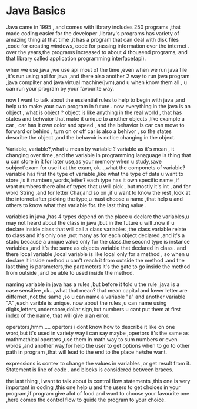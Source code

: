 # Java Basics
Java came in 1995 , and comes with library includes 250 programs ,that made coding 
easier for the developer ,library's programs has variety of amazing thing at that time ,it has a program that  can deal with disk files ,code for creating 
windows, code for passing information over the internet . over  the years,the programs  increased to about 4 thousend programs, and that library called application programming interface(api).

when we use java ,we use api most of the time ,even when we run java file ,it's run
using api for java ,and there also another 2 way to run java program ,java compilter and java virtual machine(jvm),and u when know them all , u can run your program by your favourite way.

now I want to talk about the essiential rules to help to begin with java ,and help u
to make your own program in future . now everything in the java is an object , what is object ? object is like anything in the real world , that has states and behvaior 
that make it unique to another objects ,like example a car , car has it own color and speed , and the behavior is car can move to forward or behind , turn on or off car is also a behivor , so the states describe the object ,and the behavoir is notice changing in the object.

Variable, variable?,what u mean by variable ? variable as it's mean , it changing over time ,and the variable in programming lanaguage is thing that u can store in it for later use,as your memory when u study,save subject'exam for use it at the exam,
ok...,what the componets of  variable? variable has first the type of variable ,like what the type of data u want to store ,is it numbers,words,letter? each type has it own specific name ,if want numbers there alot of types that u will pick , but mostly it's int , and for word String ,and for letter Char,and so on ,if u want to know the rest ,look at the internet.after picking the type,u must choose a name ,that help u and others to know what that variable for. the last thing value .

variables in java ,has 4 types depend on the place u declare the variables,u may not heard about the class in java ,but in the future u will .now if u declare inside class that will call a class variables ,the class variable relate to class 
and it's only one ,not many as for each object declared ,and it's a static because a unique value only for the class.the second type is instance variables ,and it's the same as objects variable that declared in class . and there local variable ,local variable is like local only for a method , so when u declare it inside method u can't reach it from outside the method .and the last thing is parameters,the parameters it's the gate to go inside the method from outside ,and be able to used inside the method.

naming variable in java has a rules ,but before it told u the rule ,java is a case sensitive ,ok...,what that mean? that mean capital and lower letter are differnet ,not the same ,so u can name a variable "a" and another variable "A" ,each varible is unique. now about the rules ,u can name using digits,letters,underscore,dollar sign,but numbers u cant put them at first index of the name, that will give u an error.

operators,hmm..... opertors i dont know how to describe it like on one word,but it's used in variety way i can say maybe ,opertors it's the same as mathmathical opertors ,use them in math way  to sum numbers or even words ,and another way,for help the user to get options when to go to other path in program ,that will lead to the end to the place he/she want.

 expressions is contex to change the values in variables ,or get result from it.
 Statement is line of code .
 and blocks is considered between braces.

the last thing ,i want to talk about is control flow statements ,this one is very important in coding ,this one help u and the users to get choices in your program,if program give alot of food and want to choose your favourite one ,here comes the control flow to guide the program to your choice.






